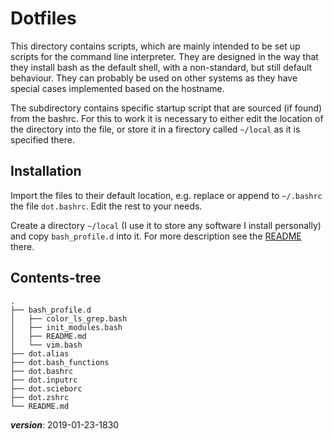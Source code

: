 # Dotfiles

This directory contains scripts, which are mainly intended to be 
set up scripts for the command line interpreter.
They are designed in the way that they install bash as the default shell,
with a non-standard, but still default behaviour.
They can probably be used on other systems as they have special cases implemented 
based on the hostname.

The subdirectory contains specific startup script that are sourced (if found)
from the bashrc.
For this to work it is necessary to either edit the location of the directory
into the file, or store it in a firectory called `~/local` as it is specified there.

## Installation

Import the files to their default location, e.g.
replace or append to `~/.bashrc` the file `dot.bashrc`.
Edit the rest to your needs.

Create a directory `~/local` (I use it to store any software I install personally)
and copy `bash_profile.d` into it.
For more description see the [README](./bash_profile.d/README.md) there.

## Contents-tree

```
.
├── bash_profile.d
│   ├── color_ls_grep.bash
│   ├── init_modules.bash
│   ├── README.md
│   └── vim.bash
├── dot.alias
├── dot.bash_functions
├── dot.bashrc
├── dot.inputrc
├── dot.scieborc
├── dot.zshrc
└── README.md
```

___version___: 2019-01-23-1830
